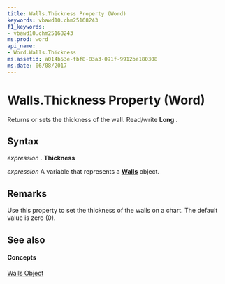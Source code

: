 ```yaml
---
title: Walls.Thickness Property (Word)
keywords: vbawd10.chm25168243
f1_keywords:
- vbawd10.chm25168243
ms.prod: word
api_name:
- Word.Walls.Thickness
ms.assetid: a014b53e-fbf8-83a3-091f-9912be180308
ms.date: 06/08/2017
---
```



# Walls.Thickness Property (Word)

Returns or sets the thickness of the wall. Read/write **Long** .


## Syntax

 _expression_ . **Thickness**

 _expression_ A variable that represents a **[Walls](walls-object-word.md)** object.


## Remarks

Use this property to set the thickness of the walls on a chart. The default value is zero (0).


## See also


#### Concepts


[Walls Object](walls-object-word.md)

